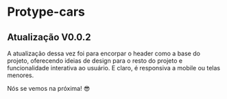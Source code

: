 <h1>Protype-cars</h1>
<h2>Atualização V0.0.2</h2>
<p>A atualização dessa vez foi para encorpar o header como a base do projeto, oferecendo ideias de design para o resto do projeto e funcionalidade interativa ao usuário. E claro, é responsiva a mobile ou telas menores.</p>

<p>Nós se vemos na próxima! 😎</p>
